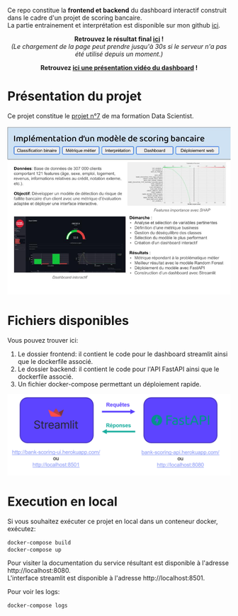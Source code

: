 Ce repo constitue la **frontend et backend** du dashboard interactif construit dans le cadre d'un projet de scoring bancaire. <br>
La partie entrainement et interprétation est disponible sur mon github [ici](https://github.com/MavielS/modele-de-scoring-bancaire). <br>

<p align='center';">
  <b>Retrouvez le résultat final
    <a href="https://bank-scoring-ui.herokuapp.com/">ici</a> ! </br>
  </b>
  <i>(Le chargement de la page peut prendre jusqu'à 30s si le serveur n'a pas été utilisé depuis un moment.)</i>
</p> 
<p align='center';">
  <b>Retrouvez
    <a href="https://youtu.be/flV-HBf5Hdw">ici une présentation vidéo du dashboard</a> ! </br>
  </b>
</p> 
                                                    


# Présentation du projet 

Ce projet constitue le [projet n°7](https://openclassrooms.com/fr/paths/164/projects/632/assignment) de ma formation Data Scientist. <br> <br>
![](https://github.com/MavielS/modele-de-scoring-bancaire/blob/main/in_a_nutshell.jpg)


# Fichiers disponibles

Vous pouvez trouver ici:
1. Le dossier frontend: il contient le code pour le dashboard streamlit ainsi que le dockerfile associé.
2. Le dossier backend: il contient le code pour l'API FastAPI ainsi que le dockerfile associé.
3. Un fichier docker-compose permettant un déploiement rapide.

![alt text](https://github.com/MavielS/dashboard-bank-scoring/blob/main/archi.PNG)

# Execution en local

Si vous souhaitez exécuter ce projet en local dans un conteneur docker, exécutez:

    docker-compose build
    docker-compose up

Pour visiter la documentation du service résultant est disponible à l'adresse http://localhost:8080.  
L'interface streamlit est disponible à l'adresse  http://localhost:8501.

Pour voir les logs:

    docker-compose logs




